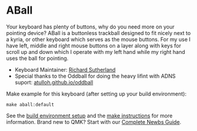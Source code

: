 # ABall

Your keyboard has plenty of buttons, why do you need more on your pointing device? ABall is a buttonless trackball designed to
fit nicely next to a kyria, or other keyboard which serves as the mouse buttons. For my use I have left, middle and right mouse
buttons on a layer along with keys for scroll up and down which I operate with my left hand while my right hand uses the ball for pointing.

* Keyboard Maintainer: [Richard Sutherland](https://github.com/brickbots)
* Special thanks to the Oddball for doing the heavy lifint with ADNS suport: [atulloh.github.io/oddball](https://atulloh.github.io/oddball)

Make example for this keyboard (after setting up your build environment):

    make aball:default

See the [build environment setup](https://docs.qmk.fm/#/getting_started_build_tools) and the [make instructions](https://docs.qmk.fm/#/getting_started_make_guide) for more information. Brand new to QMK? Start with our [Complete Newbs Guide](https://docs.qmk.fm/#/newbs).
